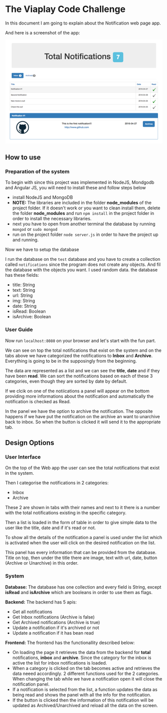 # The Viaplay Code Challenge

In this document I am going to explain about the Notification web page app.

And here is a screenshot of the app:

![alt tag](Screenshot.png)

## How to use

### Preparation of the system

To begin with since this project was implemented in NodeJS, Mondgodb and Angular JS, you will need to install these and follow steps below

* install NodeJS and MongoDB
* **NOTE:** The libraries are included in the folder **node_modules** of the project folder. If it doesn't work or you want to clean install them, delete the folder **node_modules** and run `npm install` in the project folder in order to install the necessary libraries.
* next you have to open from another terminal the database by running `mongod` or `sudo mongod`
* run on the project folder `node server.js` in order to have the project up and running.

Now we have to setup the database

I run the database on the `test` database and you have to create a collection called `notifications` since the program does not create any objects. And fil the database with the objects you want. I used random data. the database has these fields:

* title: String
* text: String
* url: String
* img: String
* date: String
* isRead: Boolean
* isArchive: Boolean

### User Guide

Now run `localhost:8080` on your browser and let's start with the fun part.

We can see on top the total notifications that exist on the system and on the tabs above we have categorized the notifications to **Inbox** and **Archive**. Everything is going to be in the supposingly from the beginning.

The data are represented as a list and we can see the **title**, **date** and if they have been **read**.
We can sort the notifications based on each of these 3 categories, even though they are sorted by date by default.

If we clcik on one of the notiications a panel will appear on the bottom providing more informations about the notification and automatically the notification is checked as Read. 

In the panel we have the option to archive the notification. The opposite happens if we have put the notification on the archive an want to unarchive back to inbox. So when the button is clicked it will send it to the appropriate tab.

## Design Options

### User Interface

On the top of the Web app the user can see the total notifications that exist in the system.

Then I categorise the notifications in 2 categories:
* Inbox
* Archive

These 2 are shown in tabs with their names and next to it there is a number with the total notifications existing in the specific category.

Then a list is loaded in the form of table in order to give simple data to the user like the title, date and if it's read or not.

To show all the details of the notification a panel is used under the list which is activated when the user will click on the desired notification on the list.

This panel has every information that can be provided from the database. Title on top, then under the title there are image, text with url, date, button (Archive or Unarchive) in this order.

### System

**Database:** The database has one collection and every field is String, except **isRead** and **isArchive** which are booleans in order to use them as flags.

**Backend:** The backend has 5 apis:
* Get all notifications
* Get Inbox notifications (Archive is false)
* Get Archived notifications (Archive is true)
* Update a notification if it's archived or not
* Update a notification if it has bean read

**Frontend:** The frontend has the functionallity described below:
* On loading the page it retrieves the data from the backend for **total** notifications, **inbox** and **archive**. Since the category for the inbox is active the list for inbox notifications is loaded.
* When a category is clicked on the tab becomes active and retrieves the data neeed accordingly. 2 different functions used for the 2 categories. When changing the tab while we have a notification open it will close the notification panel.
* If a notification is selected from the list, a function updates the data as being read and shows the panel with all the info for the notification.
* If the button is clicked then the information of this notification will be updated as Archived/Unarchived and reload all the data on the screen.
